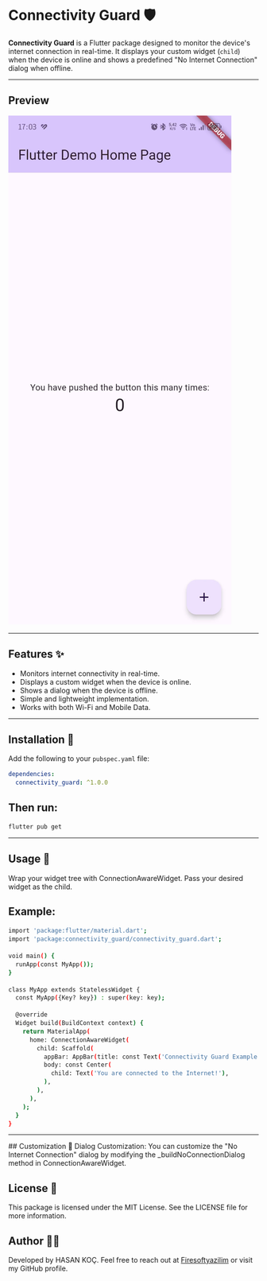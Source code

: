 # Connectivity Guard 🛡️

**Connectivity Guard** is a Flutter package designed to monitor the device's internet connection in real-time. It displays your custom widget (`child`) when the device is online and shows a predefined "No Internet Connection" dialog when offline.

---
## Preview
![connectivity_guard](https://raw.githubusercontent.com/Firesoftyazilim/connectivity_guard/refs/heads/main/ss.gif)

---

## Features ✨
- Monitors internet connectivity in real-time.
- Displays a custom widget when the device is online.
- Shows a dialog when the device is offline.
- Simple and lightweight implementation.
- Works with both Wi-Fi and Mobile Data.

---

## Installation 🚀

Add the following to your `pubspec.yaml` file:

```yaml
dependencies:
  connectivity_guard: ^1.0.0

```

## Then run:
```bash
flutter pub get
```
---


## Usage 📖
Wrap your widget tree with ConnectionAwareWidget. Pass your desired widget as the child.

## Example:
```bash
import 'package:flutter/material.dart';
import 'package:connectivity_guard/connectivity_guard.dart';

void main() {
  runApp(const MyApp());
}

class MyApp extends StatelessWidget {
  const MyApp({Key? key}) : super(key: key);

  @override
  Widget build(BuildContext context) {
    return MaterialApp(
      home: ConnectionAwareWidget(
        child: Scaffold(
          appBar: AppBar(title: const Text('Connectivity Guard Example')),
          body: const Center(
            child: Text('You are connected to the Internet!'),
          ),
        ),
      ),
    );
  }
}
```
---


## Customization 🎨
Dialog Customization:
You can customize the "No Internet Connection" dialog by modifying the _buildNoConnectionDialog method in ConnectionAwareWidget.

## License 📄
This package is licensed under the MIT License. See the LICENSE file for more information.

## Author 👨‍💻
Developed by HASAN KOÇ.
Feel free to reach out at [Firesoftyazilim](https://github.com/Firesoftyazilim) or visit my GitHub profile.



